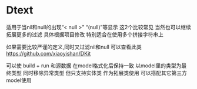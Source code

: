 # Dtext
适用于当nil和null的出现“< null >” “(null)”等显示 这2个比较常见 当然也可以继续拓展更多的过滤 具体根据项目修改
特别适合在使用多个拼接字符串上 


如果需要比较严谨的定义,同时又过滤nil和null  可以查看此类 https://github.com/xiaoyishan/DKit

可以使 build + run 和源数据 在model格式化后保持一致  以model里的类型为最终类型 同时移除异常类型 但只支持实体类
作为拓展类使用 可以搭配其它第三方model使用

